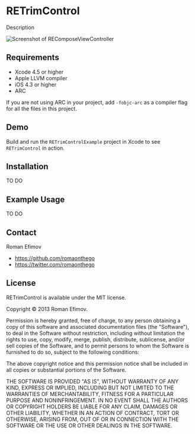 # RETrimControl

Description

![Screenshot of REComposeViewController](https://github.com/romaonthego/RETrimControl/raw/master/Screenshot.png "RETrimControl Screenshot")

## Requirements
* Xcode 4.5 or higher
* Apple LLVM compiler
* iOS 4.3 or higher
* ARC

If you are not using ARC in your project, add `-fobjc-arc` as a compiler flag for all the files in this project.

## Demo

Build and run the `RETrimControlExample` project in Xcode to see `RETrimControl` in action.

## Installation

TO DO

## Example Usage

TO DO

## Contact

Roman Efimov

- https://github.com/romaonthego
- https://twitter.com/romaonthego

## License

RETrimControl is available under the MIT license.

Copyright © 2013 Roman Efimov.

Permission is hereby granted, free of charge, to any person obtaining a copy of this software and associated documentation files (the "Software"), to deal in the Software without restriction, including without limitation the rights to use, copy, modify, merge, publish, distribute, sublicense, and/or sell copies of the Software, and to permit persons to whom the Software is furnished to do so, subject to the following conditions:

The above copyright notice and this permission notice shall be included in all copies or substantial portions of the Software.

THE SOFTWARE IS PROVIDED "AS IS", WITHOUT WARRANTY OF ANY KIND, EXPRESS OR IMPLIED, INCLUDING BUT NOT LIMITED TO THE WARRANTIES OF MERCHANTABILITY, FITNESS FOR A PARTICULAR PURPOSE AND NONINFRINGEMENT. IN NO EVENT SHALL THE AUTHORS OR COPYRIGHT HOLDERS BE LIABLE FOR ANY CLAIM, DAMAGES OR OTHER LIABILITY, WHETHER IN AN ACTION OF CONTRACT, TORT OR OTHERWISE, ARISING FROM, OUT OF OR IN CONNECTION WITH THE SOFTWARE OR THE USE OR OTHER DEALINGS IN THE SOFTWARE.